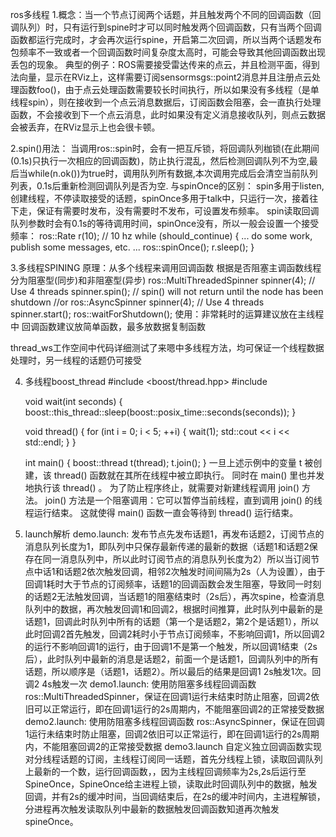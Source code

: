 ros多线程
1.概念：当一个节点订阅两个话题，并且触发两个不同的回调函数（回调队列）时，只有运行到spine时才可以同时触发两个回调函数，只有当两个回调函数都运行完成时，才会再次运行spine，开启第二次回调，所以当两个话题发布包频率不一致或者一个回调函数时间复杂度太高时，可能会导致其他回调函数出现丢包的现象。
  典型的例子：ROS需要接受雷达传来的点云，并且检测平面，得到法向量，显示在RViz上，这样需要订阅sensormsgs::point2消息并且注册点云处理函数foo()，由于点云处理函数需要较长时间执行，所以如果没有多线程（是单线程spin），则在接收到一个点云消息数据后，订阅函数会阻塞，会一直执行处理函数，不会接收到下一个点云消息，此时如果没有定义消息接收队列，则点云数据会被丢弃，在RViz显示上也会很卡顿。

2.spin()用法：
  当调用ros::spin时，会有一把互斥锁，将回调队列枷锁(在此期间(0.1s)只执行一次相应的回调函数)，防止执行混乱，然后检测回调队列不为空,最后当while(n.ok())为true时，调用队列所有数据,本次调用完成后会清空当前队列列表，0.1s后重新检测回调队列是否为空.
  与spinOnce的区别：
  spin多用于listen,创建线程，不停读取接受的话题，spinOnce多用于talk中，只运行一次，接着往下走，保证有需要时发布，没有需要时不发布，可设置发布频率。
  spin读取回调队列参数时会有0.1s的等待调用时间，spinOnce没有，所以一般会设置一个接受频率：
  ros::Rate r(10); // 10 hz
  while (should_continue)
  {
    ... do some work, publish some messages, etc. ...
    ros::spinOnce();
    r.sleep();
  }


3.多线程SPINING
  原理：从多个线程来调用回调函数
        根据是否阻塞主调函数线程分为阻塞型(同步)和非阻塞型(异步)
    ros::MultiThreadedSpinner spinner(4); // Use 4 threads
    spinner.spin(); // spin() will not return until the node has been shutdown
    //or
    ros::AsyncSpinner spinner(4); // Use 4 threads
    spinner.start();
    ros::waitForShutdown();
  使用：非常耗时的运算建议放在主线程中
        回调函数建议放简单函数，最多放数据复制函数

thread_ws工作空间中代码详细测试了来嗯中多线程方法，均可保证一个线程数据处理时，另一线程的话题仍可接受

4. 多线程boost_thread
   #include <boost/thread.hpp> 
   #include <iostream> 

   void wait(int seconds) 
   { 
     boost::this_thread::sleep(boost::posix_time::seconds(seconds)); 
   } 

   void thread() 
   { 
      for (int i = 0; i < 5; ++i) 
      { 
          wait(1); 
          std::cout << i << std::endl; 
       } 
   } 

   int main() 
   { 
      boost::thread t(thread); 
      t.join(); 
   }
   一旦上述示例中的变量 t 被创建，该 thread()
    函数就在其所在线程中被立即执行。 同时在 main() 里也并发地执行该 thread() 。
   为了防止程序终止，就需要对新建线程调用 join() 方法。 join()
   方法是一个阻塞调用：它可以暂停当前线程，直到调用 join() 的线程运行结束。
   这就使得 main() 函数一直会等待到 thread() 运行结束。

5. launch解析
  demo.launch:
    发布节点先发布话题1，再发布话题2，订阅节点的消息队列长度为1，即队列中只保存最新传递的最新的数据（话题1和话题2保存在同一消息队列中，所以此时订阅节点的消息队列长度为2）所以当订阅节点中话1和话题2依次触发回调，相邻2次触发时间间隔为2s（人为设置），由于回调1耗时大于节点的订阅频率，话题1的回调函数会发生阻塞，导致同一时刻的话题2无法触发回调，当话题1的阻塞结束时（2s后），再次spine，检查消息队列中的数据，再次触发回调1和回调2，根据时间推算，此时队列中最新的是话题1，回调此时队列中所有的话题（第一个是话题2，第2个是话题1），所以此时回调2首先触发，回调2耗时小于节点订阅频率，不影响回调1，所以回调2的运行不影响回调1的运行，由于回调1不是第一个触发，所以回调1结束（2s后），此时队列中最新的消息是话题2，前面一个是话题1，回调队列中的所有话题，所以顺序是（话题1，话题2）。所以最后的结果是回调1 2s触发1次。回调2 4s触发一次
    demo1.launch:
  使用防阻塞多线程回调函数
  ros::MultiThreadedSpinner，保证在回调1运行未结束时防止阻塞，回调2依旧可以正常运行，即在回调1运行的2s周期内，不能阻塞回调2的正常接受数据 
  demo2.launch:
  使用防阻塞多线程回调函数
  ros::AsyncSpinner，保证在回调1运行未结束时防止阻塞，回调2依旧可以正常运行，即在回调1运行的2s周期内，不能阻塞回调2的正常接受数据 
  demo3.launch
  自定义独立回调函数实现对分线程话题的订阅，主线程订阅同一话题，首先分线程上锁，读取回调队列上最新的一个数，运行回调函数，，因为主线程回调频率为2s,2s后运行至SpineOnce，SpineOnce给主进程上锁，读取此时回调队列中的数据，触发回调，并有2s的缓冲时间，当回调结束后，在2s的缓冲时间内，主进程解锁，分进程再次触发读取队列中最新的数据触发回调函数知道再次触发spineOnce。
  
